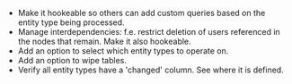  * Make it hookeable so others can add custom queries based on the entity type
 being processed.
 * Manage interdependencies: f.e. restrict deletion of users referenced in
 the nodes that remain. Make it also hookeable.
 * Add an option to select which entity types to operate on.
 * Add an option to wipe tables.
 * Verify all entity types have a 'changed' column. See where it is defined.
